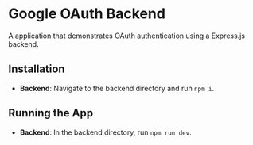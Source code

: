 # Google OAuth Backend

A application that demonstrates OAuth authentication using a Express.js backend.

## Installation

- **Backend**: Navigate to the backend directory and run `npm i`.

## Running the App

- **Backend**: In the backend directory, run `npm run dev`.